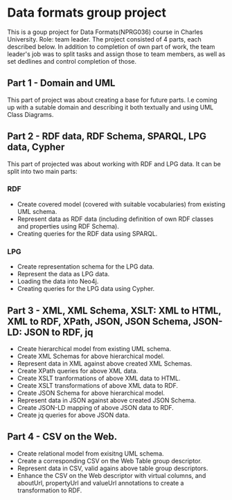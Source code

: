 # Data formats group project
This is a goup project for Data Formats(NPRG036) course in Charles University.
Role: team leader.
The project consisted of 4 parts, each described below.
In addition to completion of own part of work, the team leader's job was to split tasks and assign those to team members, as well as set dedlines and control completion of those.
## Part 1 - Domain and UML
This part of project was about creating a base for future parts.
I.e coming up with a sutable domain and describing it both textually and using UML Class Diagrams.
## Part 2 - RDF data, RDF Schema, SPARQL, LPG data, Cypher
This part of projected was about working with RDF and LPG data.
It can be split into two main parts:
### RDF
- Create covered model (covered with suitable vocabularies) from existing UML schema.
- Represent data as RDF data (including definition of own RDF classes and properties using RDF Schema).
- Creating queries for the RDF data using SPARQL.
### LPG 
- Create representation schema for the LPG data.
- Represent the data as LPG data.
- Loading the data into Neo4j.
- Creating queries for the LPG data using Cypher.
## Part 3 - XML, XML Schema, XSLT: XML to HTML, XML to RDF, XPath, JSON, JSON Schema, JSON-LD: JSON to RDF, jq
- Create hierarchical model from existing UML schema.
- Create XML Schemas for above hierarchical model.
- Represent data in XML against above created XML Schemas.
- Create XPath queries for above XML data.
- Create XSLT tranformations of above XML data to HTML.
- Create XSLT transformations of above XML data to RDF.
- Create JSON Schema for above hierarchical model.
- Represent data in JSON against above created JSON Schema.
- Create JSON-LD mapping of above JSON data to RDF.
- Create jq queries for above JSON data.
## Part 4 - CSV on the Web.
- Create relational model from exisitng UML schema.
- Create a corresponding CSV on the Web Table group descriptor.
- Represent data in CSV, valid agains above table group descriptors.
- Enhance the CSV on the Web descriptor with virtual columns, and aboutUrl, propertyUrl and valueUrl annotations to create a transformation to RDF.
